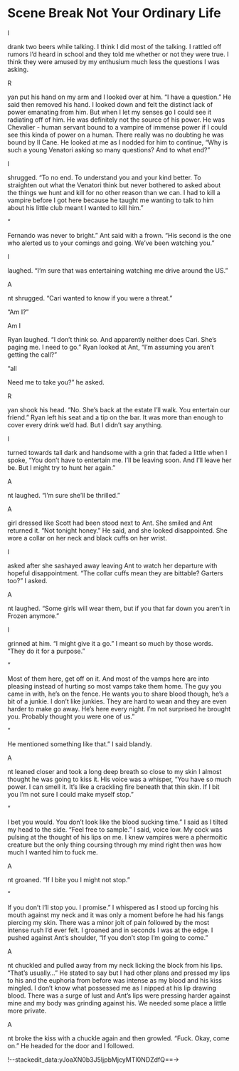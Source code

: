#  Scene Break Not Your Ordinary Life

I

 drank two beers while talking. I think I did most of the talking. I rattled
off rumors I’d heard in school and they told me whether or not they were true. I
think they were amused by my enthusium much less the questions I was asking.

R

yan put his hand on my arm and I looked over at him. “I have a question.” He
said then removed his hand. I looked down and felt the distinct lack of power
emanating from him. But when I let my senses go I could see it radiating off of
him. He was definitely not the source of his power. He was Chevalier - human
servant bound to a vampire of immense power if I could see this kinda of power
on a human. There really was no doubting he was bound by Il Cane. He looked at
me as I nodded for him to continue, “Why is such a young Venatori asking so many
questions? And to what end?”

I

 shrugged. “To no end. To understand you and your kind better. To straighten
out what the Venatori think but never bothered to asked about the things we hunt
and kill for no other reason than we can. I had to kill a vampire before I got
here because he taught me wanting to talk to him about his little club meant I
wanted to kill him.”

“

Fernando was never to bright.” Ant said with a frown. “His second is the one
who alerted us to your comings and going. We’ve been watching you.”

I

 laughed. “I’m sure that was entertaining watching me drive around the US.”

A

nt shrugged. “Cari wanted to know if you were a threat.”

“Am I?”


Am I

Ryan laughed. “I don’t think so. And apparently neither does Cari. She’s paging
me. I need to go.” Ryan looked at Ant, “I’m assuming you aren’t getting the
call?”

“all

Need me to take you?” he asked.

R

yan shook his head. “No. She’s back at the estate I’ll walk. You entertain our
friend.” Ryan left his seat and a tip on the bar. It was more than enough to
cover every drink we’d had. But I didn’t say anything.

I

 turned towards tall dark and handsome with a grin that faded a little when I
spoke, “You don’t have to entertain me. I’ll be leaving soon. And I’ll leave her
be. But I might try to hunt her again.”

A

nt laughed. “I’m sure she’ll be thrilled.”

A

 girl dressed like Scott had been stood next to Ant. She smiled and Ant
returned it. “Not tonight honey.” He said, and she looked disappointed. She wore
a collar on her neck and black cuffs on her wrist.

I

 asked after she sashayed away leaving Ant to watch her departure with hopeful
disappointment. “The collar cuffs mean they are bittable? Garters too?” I asked.

A

nt laughed. “Some girls will wear them, but if you that far down you aren’t in
Frozen anymore.”

I

 grinned at him. “I might give it a go.” I meant so much by those words. “They
do it for a purpose.”

“

Most of them here, get off on it. And most of the vamps here are into pleasing
instead of hurting so most vamps take them home. The guy you came in with, he’s
on the fence. He wants you to share blood though, he’s a bit of a junkie. I
don’t like junkies. They are hard to wean and they are even harder to make go
away. He’s here every night. I’m not surprised he brought you. Probably thought
you were one of us.”

“

He mentioned something like that.” I said blandly.

A

nt leaned closer and took a long deep breath so close to my skin I almost
thought he was going to kiss it. His voice was a whisper, “You have so much
power. I can smell it. It’s like a crackling fire beneath that thin skin. If I
bit you I’m not sure I could make myself stop.”

“

I bet you would. You don’t look like the blood sucking time.” I said as I
tilted my head to the side. “Feel free to sample.” I said, voice low. My cock
was pulsing at the thought of his lips on me. I knew vampires were a phermoitic
creature but the only thing coursing through my mind right then was how much I
wanted him to fuck me.

A

nt groaned. “If I bite you I might not stop.”

“

If you don’t I’ll stop you. I promise.” I whispered as I stood up forcing his
mouth against my neck and it was only a moment before he had his fangs piercing
my skin. There was a minor jolt of pain followed by the most intense rush I’d
ever felt. I groaned and in seconds I was at the edge. I pushed against Ant’s
shoulder, “If you don’t stop I’m going to come.”

A

nt chuckled and pulled away from my neck licking the block from his lips.
“That’s usually…” He stated to say but I had other plans and pressed my lips to
his and the euphoria from before was intense as my blood and his kiss mingled. I
don’t know what possessed me as I nipped at his lip drawing blood. There was a
surge of lust and Ant’s lips were pressing harder against mine and my body was
grinding against his. We needed some place a little more private.

A

nt broke the kiss with a chuckle again and then growled. “Fuck. Okay, come on.”
He headed for the door and I followed.


!--stackedit_data:yJoaXN0b3J5IjpbMjcyMTI0NDZdfQ==->
<!--stackedit_data:
eyJoaXN0b3J5IjpbLTkxMjk2NDEzM119
-->